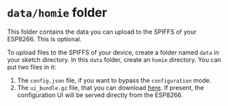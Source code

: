 `data/homie` folder
===================

This folder contains the data you can upload to the SPIFFS of your ESP8266.
This is optional.

To upload files to the SPIFFS of your device, create a folder named `data` in your sketch directory. In this `data` folder, create an `homie` directory. You can put two files in it:

1. The `config.json` file, if you want to bypass the `configuration` mode.
2. The `ui_bundle.gz` file, that you can download [here](https://marvinroger.github.io/homie-esp8266/ui_bundle.gz). If present, the configuration UI will be served directly from the ESP8266.

